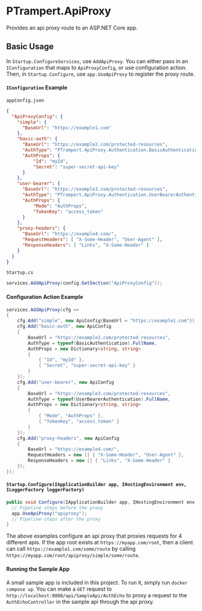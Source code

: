 # PTrampert.ApiProxy
Provides an api proxy route to an ASP.NET Core app.

## Basic Usage
In `Startup.ConfigureServices`, use `AddApiProxy`. You can either pass in an `IConfiguration` that maps to `ApiProxyConfig`, or use configuration action.
Then, in `Startup.Configure`, use `app.UseApiProxy` to register the proxy route.

#### `IConfiguration` Example
`appConfig.json`
```json
{
  "ApiProxyConfig": {
    "simple": {
      "BaseUrl": "https://example1.com"
    },
    "basic-auth": {
      "BaseUrl": "https://example2.com/protected-resources",
      "AuthType": "PTrampert.ApiProxy.Authentication.BasicAuthentication",
      "AuthProps": {
          "Id": "myId",
          "Secret": "super-secret-api-key"
      }
    },
    "user-bearer": {
      "BaseUrl": "https://example3.com/protected-resources",
      "AuthType": "PTrampert.ApiProxy.Authentication.UserBearerAuthentication",
      "AuthProps": {
          "Mode": "AuthProps",
          "TokenKey": "access_token"
      }
    },
    "proxy-headers": {
      "BaseUrl": "https://example4.com/",
      "RequestHeaders": [ "X-Some-Header", "User-Agent" ],
      "ResponseHeaders": [ "Links", "X-Some-Header" ]
    }
  }
}
```
`Startup.cs`
```csharp
services.AddApiProxy(config.GetSection("ApiProxyConfig"));
```

#### Configuration Action Example
```csharp
services.AddApiProxy(cfg =>
{
    cfg.Add("simple", new ApiConfig{BaseUrl = "https://example1.com"});
    cfg.Add("basic-auth", new ApiConfig
    {
        BaseUrl = "https://example2.com/protected-resources",
        AuthType = typeof(BasicAuthentication).FullName,
        AuthProps = new Dictionary<string, string>
        {
            { "Id", "myId" },
            { "Secret", "super-secret-api-key" }
        }
    });
    cfg.Add("user-bearer", new ApiConfig
    {
        BaseUrl = "https://example3.com/protected-resources",
        AuthType = typeof(UserBearerAuthentication).FullName,
        AuthProps = new Dictionary<string, string>
        {
            { "Mode", "AuthProps" },
            { "TokenKey", "access_token" }
        }
    });
    cfg.Add("proxy-headers", new ApiConfig
    {
        BaseUrl = "https://example4.com/",
        RequestHeaders = new [] { "X-Some-Header", "User-Agent" },
        ResponseHeaders = new [] { "Links", "X-Some-Header" }
    });
});
```

#### `Startup.Configure(IApplicationBuilder app, IHostingEnvironment env, ILoggerFactory loggerFactory)`
```csharp
public void Configure(IApplicationBuilder app, IHostingEnvironment env, ILoggerFactory loggerFactory) {
  // Pipeline steps before the proxy
  app.UseApiProxy("apiproxy");
  // Pipeline steps after the proxy
}
```

The above examples configure an api proxy that proxies requests for 4 different apis. If the app root exists at `https://myapp.com/root`,
then a client can call `https://example1.com/some/route` by calling `https://myapp.com/root/apiproxy/simple/some/route`.

#### Running the Sample App
A small sample app is included in this project. To run it, simply run `docker compose up`. You can make a `GET` request to `http://localhost:8080/api/SampleApi/AuthEcho` to proxy a request to the `AuthEchoController` in the sample api through the api proxy.